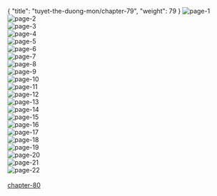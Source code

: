 { "title": "tuyet-the-duong-mon/chapter-79", "weight": 79 }
<img src="tuyet-the-duong-mon_0079_01-8264c74a3c407d737d4a1c085f076093.webp" alt="page-1" origin="http://1.bp.blogspot.com/-Jq_9uu5r4Fc/V5yVgDfD0SI/AAAAAAAJptw/r5HBoTqRvGY/Dau-La-Dai-Luc-2-Chapter-78-P-1.jpg?imgmax=0"><br/>
<img src="tuyet-the-duong-mon_0079_02-4ff1989729478a97514acbfb4b60face.webp" alt="page-2" origin="http://1.bp.blogspot.com/-U4eNs1weLoQ/V5yVh0_DBoI/AAAAAAAJpt0/M-v_TeUX6xY/Dau-La-Dai-Luc-2-Chapter-78-P-2.jpg?imgmax=0"><br/>
<img src="tuyet-the-duong-mon_0079_03-26caf0490b98f8d481365a715d6ab64c.webp" alt="page-3" origin="http://1.bp.blogspot.com/-X4ULW7158Tw/V5yVjqysQlI/AAAAAAAJpt4/8C39YauYpas/Dau-La-Dai-Luc-2-Chapter-78-P-3.jpg?imgmax=0"><br/>
<img src="tuyet-the-duong-mon_0079_04-6eb0fc227f973ad4f23a2cec004e869e.webp" alt="page-4" origin="http://1.bp.blogspot.com/-TIFiK-1hXEs/V5yVlCXTxEI/AAAAAAAJpt8/2i_JOJ2FU9Q/Dau-La-Dai-Luc-2-Chapter-78-P-4.jpg?imgmax=0"><br/>
<img src="tuyet-the-duong-mon_0079_05-a8f25a5f3d72040ee948d66343d6ac94.webp" alt="page-5" origin="http://1.bp.blogspot.com/-6zF-f12wm58/V5yVmkGEKFI/AAAAAAAJpuA/eM7KxZ43zXk/Dau-La-Dai-Luc-2-Chapter-78-P-5.jpg?imgmax=0"><br/>
<img src="tuyet-the-duong-mon_0079_06-24316937afefeca01e703efd56a7ae97.webp" alt="page-6" origin="http://1.bp.blogspot.com/-QQdiZkQsNU8/V5yVoKkOqXI/AAAAAAAJpuE/KpVa7gvQs9Q/Dau-La-Dai-Luc-2-Chapter-78-P-6.jpg?imgmax=0"><br/>
<img src="tuyet-the-duong-mon_0079_07-98201763d660abc8af6983157ff3a01d.webp" alt="page-7" origin="http://1.bp.blogspot.com/-DlZu77duoFM/V5yVpiTuOBI/AAAAAAAJpuI/y9TpXpmNIQQ/Dau-La-Dai-Luc-2-Chapter-78-P-7.jpg?imgmax=0"><br/>
<img src="tuyet-the-duong-mon_0079_08-5730507d7b234b3252b29b68413a9dab.webp" alt="page-8" origin="http://1.bp.blogspot.com/-6y8M6QKEqEA/V5yVrMTOpgI/AAAAAAAJpuM/grbnN216oMc/Dau-La-Dai-Luc-2-Chapter-78-P-8.jpg?imgmax=0"><br/>
<img src="tuyet-the-duong-mon_0079_09-15c0c52a97970e99bfc91ae33552dc9c.webp" alt="page-9" origin="http://1.bp.blogspot.com/-6HfELJdCl_0/V5yVsvGHYKI/AAAAAAAJpuQ/Js28-DxKnjM/Dau-La-Dai-Luc-2-Chapter-78-P-9.jpg?imgmax=0"><br/>
<img src="tuyet-the-duong-mon_0079_10-d1a2918e79bbecacdb4efd91db1b7af5.webp" alt="page-10" origin="http://1.bp.blogspot.com/-Qs7nVf73YpY/V5yVtxp9yBI/AAAAAAAJpuU/XOll-kac3QU/Dau-La-Dai-Luc-2-Chapter-78-P-10.jpg?imgmax=0"><br/>
<img src="tuyet-the-duong-mon_0079_11-eb4894d2b908e4fc6c1e7d381fd234ce.webp" alt="page-11" origin="http://1.bp.blogspot.com/-ZUQXDl4Ex_I/V5yVvYrZKQI/AAAAAAAJpuY/N3SkSnhgVOw/Dau-La-Dai-Luc-2-Chapter-78-P-11.jpg?imgmax=0"><br/>
<img src="tuyet-the-duong-mon_0079_12-073e8255f1dde156fb46dc4e90844ffe.webp" alt="page-12" origin="http://1.bp.blogspot.com/-5kFf4ld6ljI/V5yVw2MqVOI/AAAAAAAJpuc/G98PCqs81M4/Dau-La-Dai-Luc-2-Chapter-78-P-12.jpg?imgmax=0"><br/>
<img src="tuyet-the-duong-mon_0079_13-b01645ff0243aecefa35c3e0fb9b21c4.webp" alt="page-13" origin="http://1.bp.blogspot.com/-rwF-UYck06A/V5yVyHI0aFI/AAAAAAAJpug/BKG5IBtAKCA/Dau-La-Dai-Luc-2-Chapter-78-P-13.jpg?imgmax=0"><br/>
<img src="tuyet-the-duong-mon_0079_14-6b8d6004604c5cae9ba6fa905fd5a45a.webp" alt="page-14" origin="http://1.bp.blogspot.com/-ka1zpQBKkDo/V5yVznEr7OI/AAAAAAAJpuk/c0PNT8H4sEw/Dau-La-Dai-Luc-2-Chapter-78-P-14.jpg?imgmax=0"><br/>
<img src="tuyet-the-duong-mon_0079_15-85bf04a7c80924ca1d18a9448d2a7247.webp" alt="page-15" origin="http://1.bp.blogspot.com/-2Eh1vwNWXzQ/V5yV1iyM_3I/AAAAAAAJpuo/wszpgFfG6h8/Dau-La-Dai-Luc-2-Chapter-78-P-15.jpg?imgmax=0"><br/>
<img src="tuyet-the-duong-mon_0079_16-f3af455f6e573c66e4f3a613d2b90fae.webp" alt="page-16" origin="http://1.bp.blogspot.com/-Nr-kWHQGAEI/V5yV26m4H-I/AAAAAAAJpus/kulveSfPb-g/Dau-La-Dai-Luc-2-Chapter-78-P-16.jpg?imgmax=0"><br/>
<img src="tuyet-the-duong-mon_0079_17-43acd32f0feaa62fccd1d042cf1b371d.webp" alt="page-17" origin="http://1.bp.blogspot.com/-8iCFdvSNv2o/V5yV4R_b2GI/AAAAAAAJpuw/h164sUBABEY/Dau-La-Dai-Luc-2-Chapter-78-P-17.jpg?imgmax=0"><br/>
<img src="tuyet-the-duong-mon_0079_18-17b17b19387bd79316c71e294da210c7.webp" alt="page-18" origin="http://1.bp.blogspot.com/-p9FpyzlxjNI/V5yV6Dri2KI/AAAAAAAJpu0/YoDjDCCGHT0/Dau-La-Dai-Luc-2-Chapter-78-P-18.jpg?imgmax=0"><br/>
<img src="tuyet-the-duong-mon_0079_19-ea72696228c017537cfa47f452ca61f8.webp" alt="page-19" origin="http://1.bp.blogspot.com/-ZmaiM25YdZY/V5yV7sNMBiI/AAAAAAAJpu4/AWa2z-bds-s/Dau-La-Dai-Luc-2-Chapter-78-P-19.jpg?imgmax=0"><br/>
<img src="tuyet-the-duong-mon_0079_20-84a936d1b7a500954f81b36687ef72d8.webp" alt="page-20" origin="http://1.bp.blogspot.com/-ejPT3LuxGXM/V5yV9Tc_s5I/AAAAAAAJpu8/INO74nE6T1U/Dau-La-Dai-Luc-2-Chapter-78-P-20.jpg?imgmax=0"><br/>
<img src="tuyet-the-duong-mon_0079_21-f15ff4986ed71baad81e12aec232928b.webp" alt="page-21" origin="http://1.bp.blogspot.com/-4HbxBdTVih4/V5yV-n7TlAI/AAAAAAAJpvE/XxAqLslk9IM/Dau-La-Dai-Luc-2-Chapter-78-P-21.jpg?imgmax=0"><br/>
<img src="tuyet-the-duong-mon_0079_22-8da328292810872cfb7b3b101b6c2029.webp" alt="page-22" origin="http://1.bp.blogspot.com/-wcnKCe_eOeM/V5yWAJdPG2I/AAAAAAAJpvI/yIBm3Yt4Uwc/Dau-La-Dai-Luc-2-Chapter-78-P-22.jpg?imgmax=0"><br/>
<br/><a class="nextchap" href="/tuyet-the-duong-mon/chapter-80">chapter-80</a>
